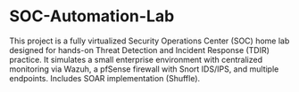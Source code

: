 # SOC-Automation-Lab
This project is a fully virtualized Security Operations Center (SOC) home lab designed for hands-on Threat Detection and Incident Response (TDIR) practice. It simulates a small enterprise environment with centralized monitoring via Wazuh, a pfSense firewall with Snort IDS/IPS, and multiple endpoints. Includes SOAR implementation (Shuffle).
